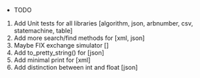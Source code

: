 * TODO

1) Add Unit tests for all libraries			[algorithm, json, arbnumber, csv, statemachine, table]
2) Add more search/find methods for			[xml, json]
3) Maybe FIX exchange simulator				[]
4) Add to_pretty_string() for				[json]
5) Add minimal print for					[xml]
5) Add distinction between int and float	[json]
